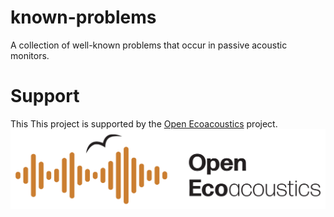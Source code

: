 # known-problems
A collection of well-known problems that occur in passive acoustic monitors.

# Support
This This project is supported by the [Open Ecoacoustics](https://openecoacoustics.org/) project.
![The Open Ecoacoustics Logo](./media/OpenEcoAcoustics_horizontal_rgb.jpg)

